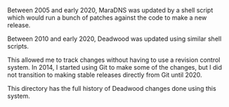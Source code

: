 Between 2005 and early 2020, MaraDNS was updated by a shell script which
would run a bunch of patches against the code to make a new release.

Between 2010 and early 2020, Deadwood was updated using similar shell
scripts.

This allowed me to track changes without having to use a revision control
system.  In 2014, I started using Git to make some of the changes, but I
did not transition to making stable releases directly from Git until 2020.

This directory has the full history of Deadwood changes done using 
this system.

